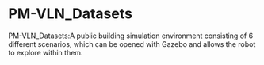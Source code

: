 # PM-VLN_Datasets
PM-VLN_Datasets:A public building simulation environment consisting of 6 different scenarios, which can be opened with Gazebo and allows the robot to explore within them.
